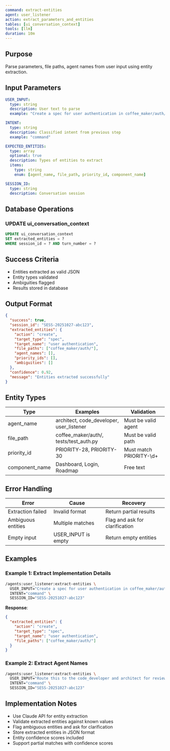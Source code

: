 ```yaml
---
command: extract-entities
agent: user_listener
action: extract_parameters_and_entities
tables: [ui_conversation_context]
tools: [llm]
duration: 10m
---
```


## Purpose

Parse parameters, file paths, agent names from user input using entity extraction.

## Input Parameters

```yaml
USER_INPUT:
  type: string
  description: User text to parse
  example: "Create a spec for user authentication in coffee_maker/auth/"

INTENT:
  type: string
  description: Classified intent from previous step
  example: "command"

EXPECTED_ENTITIES:
  type: array
  optional: true
  description: Types of entities to extract
  items:
    type: string
    enum: [agent_name, file_path, priority_id, component_name]

SESSION_ID:
  type: string
  description: Conversation session
```

## Database Operations

### UPDATE ui_conversation_context

```sql
UPDATE ui_conversation_context
SET extracted_entities = ?
WHERE session_id = ? AND turn_number = ?
```

## Success Criteria

- Entities extracted as valid JSON
- Entity types validated
- Ambiguities flagged
- Results stored in database

## Output Format

```json
{
  "success": true,
  "session_id": "SESS-20251027-abc123",
  "extracted_entities": {
    "action": "create",
    "target_type": "spec",
    "target_name": "user authentication",
    "file_paths": ["coffee_maker/auth/"],
    "agent_names": [],
    "priority_ids": [],
    "ambiguities": []
  },
  "confidence": 0.92,
  "message": "Entities extracted successfully"
}
```

## Entity Types

| Type | Examples | Validation |
|------|----------|-----------|
| agent_name | architect, code_developer, user_listener | Must be valid agent |
| file_path | coffee_maker/auth/, tests/test_auth.py | Must be valid path |
| priority_id | PRIORITY-28, PRIORITY-30 | Must match PRIORITY-\d+ |
| component_name | Dashboard, Login, Roadmap | Free text |

## Error Handling

| Error | Cause | Recovery |
|-------|-------|----------|
| Extraction failed | Invalid format | Return partial results |
| Ambiguous entities | Multiple matches | Flag and ask for clarification |
| Empty input | USER_INPUT is empty | Return empty entities |

## Examples

### Example 1: Extract Implementation Details

```bash
/agents:user_listener:extract-entities \
  USER_INPUT="Create a spec for user authentication in coffee_maker/auth/" \
  INTENT="command" \
  SESSION_ID="SESS-20251027-abc123"
```

**Response**:
```json
{
  "extracted_entities": {
    "action": "create",
    "target_type": "spec",
    "target_name": "user authentication",
    "file_paths": ["coffee_maker/auth/"]
  }
}
```

### Example 2: Extract Agent Names

```bash
/agents:user_listener:extract-entities \
  USER_INPUT="Route this to the code_developer and architect for review" \
  INTENT="command" \
  SESSION_ID="SESS-20251027-abc123"
```

## Implementation Notes

- Use Claude API for entity extraction
- Validate extracted entities against known values
- Flag ambiguous entities and ask for clarification
- Store extracted entities in JSON format
- Entity confidence scores included
- Support partial matches with confidence scores
